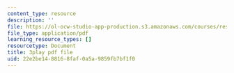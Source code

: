 ```yaml
---
content_type: resource
description: ''
file: https://ol-ocw-studio-app-production.s3.amazonaws.com/courses/res-ll-005-mathematics-of-big-data-and-machine-learning-january-iap-2020/22e2be1488168faf0a5a9859fb7bf1f0_mbr667kATEg.pdf
file_type: application/pdf
learning_resource_types: []
resourcetype: Document
title: 3play pdf file
uid: 22e2be14-8816-8faf-0a5a-9859fb7bf1f0
---
```

